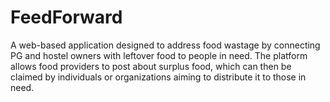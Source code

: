 # FeedForward
A web-based application designed to address food wastage by connecting PG and hostel owners with leftover food to people in need. The platform allows food providers to post about surplus food, which can then be claimed by individuals or organizations aiming to distribute it to those in need.
